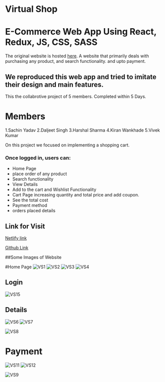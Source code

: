 # Virtual Shop
# E-Commerce Web App Using React, Redux, JS, CSS, SASS

The original website is hosted [here](https://www.industrybuying.com/). A website that primarily deals with purchasing any product, and search functionality. and upto payment.

## We reproduced this web app and tried to imitate their design and main features. 
This the collabrotive project of 5 members. Completed within 5 Days.

# Members
1.Sachin Yadav
2.Daljeet Singh
3.Harshal Sharma
4.Kiran Wankhade
5.Vivek Kumar

On this project we focused on implementing a shopping cart.

### Once logged in, users can:
- Home Page
- place order of any product
- Search functionality
- View Details
- Add to the cart and Wishlist Functionality
- Cart Page increasing quantity and total price and add coupon.
- See the total cost
- Payment method
- orders placed details

## Link for Visit

[Netlify link](https://minishop-nine.vercel.app/)

[Github Link](https://github.com/Sachin1yadav/industry-buying)

##Some Images of Website 

#Home Page
![VS1](https://user-images.githubusercontent.com/49937312/221931677-91d549b9-7fb4-44ad-8c39-e2b8b944b002.png)
![VS2](https://user-images.githubusercontent.com/49937312/221931727-b2f4a3f1-6cd7-4707-a7ef-6cde40e070b9.png)
![VS3](https://user-images.githubusercontent.com/49937312/221931746-b9a49834-bad3-4e81-99bd-ea97683b342f.png)
![VS4](https://user-images.githubusercontent.com/49937312/221932434-d31cfac8-145c-49b0-8131-9b127a972393.png)


## Login

![VS15](https://user-images.githubusercontent.com/49937312/221932324-2e521c9a-ed45-4d0c-8159-58b782c8eb7a.png)


## Details

![VS6](https://user-images.githubusercontent.com/49937312/221932459-75777818-9a71-4b64-90c8-3f37452b8b32.png)
![VS7](https://user-images.githubusercontent.com/49937312/221932537-10e0be56-e8b4-450e-93ce-71436deafce6.png)


![VS8](https://user-images.githubusercontent.com/49937312/221932578-af8449d1-e2da-4e28-9ed5-4a231f9ee4e8.png)


# Payment

![VS11](https://user-images.githubusercontent.com/49937312/221932625-9443f47e-94d5-4427-b731-395606ddb4ab.png)
![VS12](https://user-images.githubusercontent.com/49937312/221932647-936c02c1-2394-4f2b-a385-c87179a80d32.png)

![VS9](https://user-images.githubusercontent.com/49937312/221932602-3f25a080-ad92-4c1e-b758-4ac0f8534e23.png)

